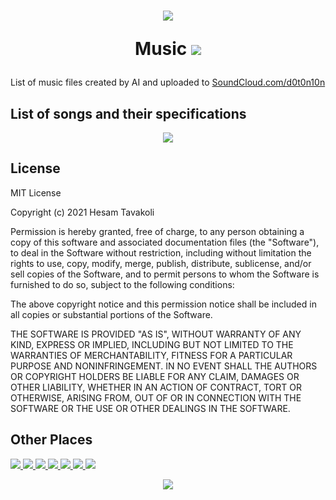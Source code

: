 <h1 align=center>
  <img src="https://media.giphy.com/media/idXKBFevLVjU67jBLa/giphy.gif">
  
  Music
  <a href="https://soundcloud.com/1nj3ct0r">
    <img src="https://img.shields.io/badge/SoundCloud-FF3300?style=flat&logo=soundcloud&logoColor=white" />
  </a>
</h1>

List of music files created by AI and uploaded to [SoundCloud.com/d0t0n10n](https://soundcloud.com/d0t0n10n)

## List of songs and their specifications


<p align=center>
  <img src="https://media.giphy.com/media/U4YKAzcXSerm7Cx9KX/giphy.gif">
</p>

<h2>
  License
</h2>

<p>
  MIT License

  Copyright (c) 2021 Hesam Tavakoli

  Permission is hereby granted, free of charge, to any person obtaining a copy
  of this software and associated documentation files (the "Software"), to deal
  in the Software without restriction, including without limitation the rights
  to use, copy, modify, merge, publish, distribute, sublicense, and/or sell
  copies of the Software, and to permit persons to whom the Software is
  furnished to do so, subject to the following conditions:

  The above copyright notice and this permission notice shall be included in all
  copies or substantial portions of the Software.

  THE SOFTWARE IS PROVIDED "AS IS", WITHOUT WARRANTY OF ANY KIND, EXPRESS OR
  IMPLIED, INCLUDING BUT NOT LIMITED TO THE WARRANTIES OF MERCHANTABILITY,
  FITNESS FOR A PARTICULAR PURPOSE AND NONINFRINGEMENT. IN NO EVENT SHALL THE
  AUTHORS OR COPYRIGHT HOLDERS BE LIABLE FOR ANY CLAIM, DAMAGES OR OTHER
  LIABILITY, WHETHER IN AN ACTION OF CONTRACT, TORT OR OTHERWISE, ARISING FROM,
  OUT OF OR IN CONNECTION WITH THE SOFTWARE OR THE USE OR OTHER DEALINGS IN THE
  SOFTWARE.
</p>


<h2>
  Other Places
</h2>

<p>
  <a href="mailto:d0t0n10n@pm.me">
    <img src="https://img.shields.io/badge/ProtonMail-8B89CC?style=flat&logo=protonmail&logoColor=white" />
  </a>
  <a href="https://soundcloud.com/d0t0n10n">
    <img src="https://img.shields.io/badge/SoundCloud-FF3300?style=flat&logo=soundcloud&logoColor=white" />
  </a>
  <a href="https://dotonion.medium.com/">
    <img src="https://img.shields.io/badge/Medium-000000?style=flat&logo=medium&logoColor=white" />
  </a>
  <a href="https://github.com/d0t0n10n">
    <img src="https://img.shields.io/badge/GitHub-181717?style=flat&logo=github&logoColor=white" />
  </a>
  <a href="https://hashnode.com/@dotonion">
    <img src="https://img.shields.io/badge/HashNode-2962FF?style=flat&logo=hashnode&logoColor=white" />
  </a>
  <a href="https://dev.to/dotonion">
    <img src="https://img.shields.io/badge/Dev.To-0A0A0A?style=flat&logo=dev.to&logoColor=white" />
  </a>
  <a href="https://codeforces.com/profile/1nj3ct0r">
    <img src="https://img.shields.io/badge/CodeForces-1F8ACB?style=flat&logo=codeforces&logoColor=white" />
  </a>
</p>

<p align=center>
  <img src="https://media.giphy.com/media/RjxWKMSrZkChOlNWqd/giphy.gif">
</p>
